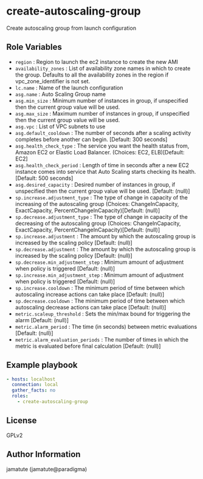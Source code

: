 # create-autoscaling-group

Create autoscaling group from launch configuration

## Role Variables

* `region`                          : Region to launch the ec2 instance to create the new AMI
* `availability_zones`              : List of availability zone names in which to create the group.  Defaults to all the availability zones in the region if vpc_zone_identifier is not set.
* `lc.name`                         : Name of the launch configuration
* `asg.name`                        : Auto Scaling Group name
* `asg.min_size`                    : Minimum number of instances in group, if unspecified then the current group value will be used.
* `asg.max_size`                    : Maximum number of instances in group, if unspecified then the current group value will be used.
* `asg.vpc`                         : List of VPC subnets to use
* `asg.default_cooldown`            : The number of seconds after a scaling activity completes before another can begin.  [Default: 300 seconds]
* `asg.health_check_type`           : The service you want the health status from, Amazon EC2 or Elastic Load Balancer. (Choices: EC2, ELB)[Default: EC2]
* `asg.health_check_period`         : Length of time in seconds after a new EC2 instance comes into service that Auto Scaling starts checking its health.  [Default: 500 seconds]
* `asg.desired_capacity`            : Desired number of instances in group, if unspecified then the current group value will be used. [Default: (null)]
* `sp.increase.adjustment_type`     : The type of change in capacity of the increasing of the autoscaling group (Choices: ChangeInCapacity, ExactCapacity, PercentChangeInCapacity)[Default: (null)]
* `sp.decrease.adjustment_type`     : The type of change in capacity of the decreasing of the autoscaling group (Choices: ChangeInCapacity, ExactCapacity, PercentChangeInCapacity)[Default: (null)]
* `sp.increase.adjustment`          : The amount by which the autoscaling group is increased by the scaling policy [Default: (null)]
* `sp.decrease.adjustment`          : The amount by which the autoscaling group is increased by the scaling policy [Default: (null)]
* `sp.decrease.min_adjustment_step` : Minimum amount of adjustment when policy is triggered [Default: (null)]
* `sp.increase.min_adjustment_step` : Minimum amount of adjustment when policy is triggered [Default: (null)]
* `sp.increase.cooldown`            : The minimum period of time between which autoscaling increase actions can take place [Default: (null)]
* `sp.decrease.cooldown`            : The minimum period of time between which autoscaling decrease actions can take place [Default: (null)]
* `metric.scaleup_threshold`        : Sets the min/max bound for triggering the alarm [Default: (null)]
* `metric.alarm_period`             : The time (in seconds) between metric evaluations [Default: (null)]
* `metric.alarm_evaluation_periods` : The number of times in which the metric is evaluated before final calculation [Default: (null)]

## Example playbook

```yaml
- hosts: localhost
  connection: local
  gather_facts: no
  roles:
    - create-autoscaling-group
```

## License

GPLv2

## Author Information
jamatute (jamatute@paradigma)
